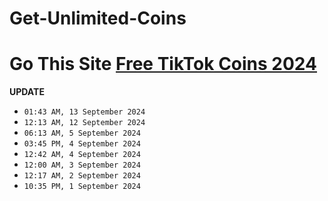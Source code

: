# Get-Unlimited-Coins
# Go This Site [Free TikTok Coins 2024](https://tinyurl.com/yckacf52)
**UPDATE**
- `01:43 AM, 13 September 2024` 
- `12:13 AM, 12 September 2024` 
- `06:13 AM, 5 September 2024 `
- `03:45 PM, 4 September 2024 `
- `12:42 AM, 4 September 2024 `
- `12:00 AM, 3 September 2024 `
- `12:17 AM, 2 September 2024 `
- `10:35 PM, 1 September 2024 `
